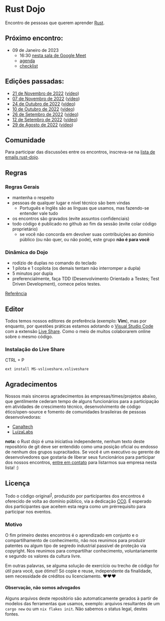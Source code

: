 # Rust Dojo

Encontro de pessoas que querem aprender [Rust][rust].

[rust]: https://www.rust-lang.org/
[liveshare]: https://visualstudio.microsoft.com/services/live-share/
[meetlink]: https://meet.google.com/zvx-nsvu-vji
[cc0]: https://creativecommons.org/publicdomain/zero/1.0/deed.pt_BR
[codindojowikipedia]: https://pt.wikipedia.org/wiki/Coding_Dojo
[mailinglist]: https://groups.io/g/rust-dojo
[vscode]: https://code.visualstudio.com/
[luizalabs]: https://luizalabs.com
[canaltech]: https://canaltech.com.br
[video1]: https://youtu.be/W-4N2hySi5E
[video2]: https://youtu.be/SLj9dx-P_zs
[video3]: https://youtu.be/bC6TuIWHjis
[video4]: https://youtu.be/oDDllu9ISYo
[video5]: https://youtu.be/mKt0jM3xlBs
[video6]: https://youtu.be/KVehwy1hCXQ
[video7]: https://youtu.be/Z51mzNctng4
[contact]: https://github.com/Rust-dojo/eventos/issues

## Próximo encontro:

- 09 de Janeiro de 2023
  - 16:30 [nesta sala de Google Meet][meetlink]
  - [agenda](2023-01-09.md)
  - [checklist](https://github.com/Rust-dojo/eventos/issues/18)

## Edições passadas:

- [21 de Novembro de 2022](2022-11-21.md) ([vídeo][video7])
- [07 de Novembro de 2022](2022-11-07.md) ([vídeo][video6])
- [24 de Outubro de 2022](2022-10-24.md) ([vídeo][video5])
- [10 de Outubro de 2022](2022-10-10.md) ([vídeo][video4])
- [26 de Setembro de 2022](2022-09-26.md) ([vídeo][video3])
- [12 de Setembro de 2022](2022-09-12.md) ([vídeo][video2])
- [29 de Agosto de 2022](2022-08-29.md) ([vídeo][video1])

## Comunidade

Para participar das discussões entre os encontros, inscreva-se na [lista de emails rust-dojo][mailinglist].

## Regras

### Regras Gerais

- mantenha o respeito
- pessoas de qualquer lugar e nível técnico são bem vindas
  - Português e Inglês são as línguas que usamos, mas fazendo-se entender vale tudo
- os encontros são gravados (evite assuntos confidenciais)
- todo código é publicado no github ao fim da sessão (evite colar código proprietário)
  - se você não concorda em devolver suas contribuições ao domínio público (ou não quer,
ou não pode), este grupo **não é para você**

### Dinâmica do Dojo

- rodízio de duplas no comando do teclado
- 1 pilota e 1 copilota (os demais tentam não interromper a dupla)
- 5 minutos por dupla
- preferencialmente, faça TDD (Desenvolvimento Orientado a Testes; Test Driven Development),
comece pelos testes.

[Referência][codindojowikipedia]

## Editor

Todos temos nossos editores de preferência (exemplo: **Vim**), mas por enquanto, por questões
práticas estamos adotando o [Visual Studio Code][vscode] com a extensão [Live Share][liveshare].
Como o meio de muitos colaborarem online sobre o mesmo código.

### Instalação do Live Share

CTRL + P

```
ext install MS-vsliveshare.vsliveshare
```

## Agradecimentos

Nossos mais sinceros agradecimentos às empresas/times/projetos abaixo, que gentilmente cederam tempo 
de alguns funcionários para a participação em atividades de crescimento técnico,
desenvolvimento de código ético/open-source e fomento de comunidades brasileiras de pessoas 
desenvolvedoras:

- [Canaltech][canaltech]
- [LuizaLabs][luizalabs]

**nota:** o Rust dojo é uma iniciativa independente, nenhum texto deste repositório de git deve
ser entendido como uma posição oficial ou endosso de nenhum dos grupos supracitados. Se você é
um executivo ou gerente de desenvolvedores que gostaria de liberar seus funcionários para participar
dos nossos encontros, [entre em contato][contact] para listarmos sua empresa nesta lista! :)

## Licença

Todo o código original<sup>[1](#observação-não-somos-advogados)</a></sup>,
produzido por participantes dos encontros é oferecido de volta ao domínio público, via a
dedicação [CC0][cc0]. É esperado dos participantes que aceitem esta regra como um prérrequisito
para participar nos eventos.

### Motivo

O fim primeiro destes encontros é o aprendizado em conjunto e o compartilhamento de conhecimento,
não nos reunimos para produzir patentes ou algum tipo de segredo industrial passivel de proteção
via copyright. Nos reunimos para compartilhar conhecimento, voluntariamente e segundo os valores
da cultura livre.

Em outras palavras, se alguma solução de exercício ou trecho de código for útil para você, 
que ótimo!! Só copie e reuse, independente da finalidade, sem necessidade de créditos ou 
licenciamento. ❤️❤️❤️

#### Observação, não somos advogados

Alguns arquivos deste repositório são automaticamente gerados à partir de modelos das
ferramentas que usamos, exemplo: arquivos resultantes de um `cargo new` ou um `nix flakes init`. 
Não sabemos o status legal, destes fontes.

